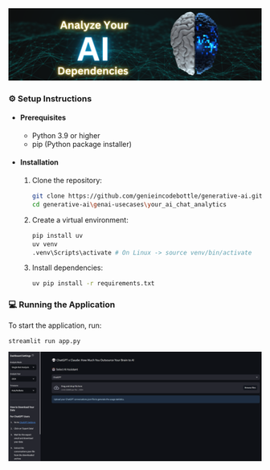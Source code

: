 <div align="center">
   <img src="images/header.png" alt="AI"/>
</div>

### ⚙️ Setup Instructions

- #### Prerequisites
   - Python 3.9 or higher
   - pip (Python package installer)

- #### Installation
   1. Clone the repository:
      ```bash
      git clone https://github.com/genieincodebottle/generative-ai.git
      cd generative-ai\genai-usecases\your_ai_chat_analytics
      ```
   2. Create a virtual environment:
      ```bash
      pip install uv
      uv venv
      .venv\Scripts\activate # On Linux -> source venv/bin/activate
      ```
   3. Install dependencies:
      ```bash
      uv pip install -r requirements.txt
      ```

### 💻 Running the Application
To start the application, run:
```bash
streamlit run app.py
```

<div align="left">
   <img src="images/app.png" alt="App"/>
</div>